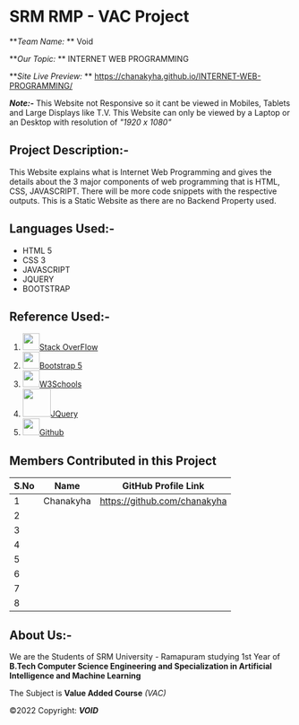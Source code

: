 # SRM RMP - VAC Project

***Team Name:* ** Void

***Our Topic:* ** INTERNET WEB PROGRAMMING

***Site Live Preview:* ** https://chanakyha.github.io/INTERNET-WEB-PROGRAMMING/

***Note:-***  This Website not Responsive so it cant be viewed in Mobiles, Tablets and Large Displays like T.V. This Website can only be viewed by a Laptop or an Desktop with resolution of *"1920 x 1080"*

## Project Description:-

This Website explains what is Internet Web Programming and gives the details about the 3 major components of web programming that is HTML, CSS, JAVASCRIPT. There will be more code snippets with the respective outputs. This is a Static Website as there are no Backend Property used.

## Languages Used:-

- HTML 5
- CSS 3
- JAVASCRIPT
- JQUERY
- BOOTSTRAP

## Reference Used:-

1. <img src="https://upload.wikimedia.org/wikipedia/commons/thumb/e/ef/Stack_Overflow_icon.svg/768px-Stack_Overflow_icon.svg.png" width="30"></img>[Stack OverFlow](https://stackoverflow.com/)
2. <img src="https://lh5.googleusercontent.com/proxy/Q1o3zfycZvjPt7xxBrRegbVysIMTbh-TyOObjp2EW5NC2M2u2dhWL9sAJuXO3iqm-w0MrvvVsCy1UxLrPVVlO5eGin-la4LKX9uNAlii=s0-d" width="30"></img>[Bootstrap 5](https://getbootstrap.com/)
3. <img src="https://yt3.ggpht.com/dW6to0x5Crmeh7yi-YPLcQRqVrBtx2BSh8eoKTJbE8NbjloQ0sqlmdszIlxokJU_97-ndOt_=s900-c-k-c0x00ffffff-no-rj" width="30"></img>[W3Schools](https://www.w3schools.com/)
4. <img src="https://brandslogos.com/wp-content/uploads/thumbs/jquery-logo-vector.svg" width="50"></img>[JQuery](https://jquery.com/)
5. <img src="https://www.space4water.org/s4w/web/sites/default/files/images/software/logos/2020-07/Ei-sc-github.svg_.png" width="30"></img>[Github](https://github.com/)

## Members Contributed in this Project

| S.No | Name      | GitHub Profile Link          |
| ---- | --------- | ---------------------------- |
| 1    | Chanakyha | https://github.com/chanakyha |
| 2    |           |                              |
| 3    |           |                              |
| 4    |           |                              |
| 5    |           |                              |
| 6    |           |                              |
| 7    |           |                              |
| 8    |           |                              |

## About Us:-

We are the Students of SRM University - Ramapuram studying 1st Year of **B.Tech Computer Science Engineering and Specialization in Artificial Intelligence and Machine Learning**

The Subject is **Value Added Course** *(VAC)* 





&copy;2022 Copyright: ***VOID***

